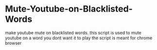 # Mute-Youtube-on-Blacklisted-Words
make youtube mute on blacklisted words.
this script is used to mute youtube on a word you dont want it to play
the script is meant for chrome browser
